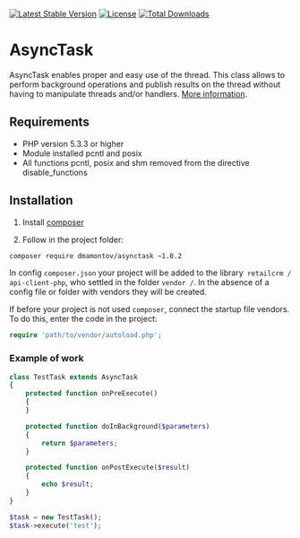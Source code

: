 [![Latest Stable Version](https://poser.pugx.org/dmamontov/asynctask/v/stable.svg)](https://packagist.org/packages/dmamontov/asynctask)
[![License](https://poser.pugx.org/dmamontov/asynctask/license.svg)](https://packagist.org/packages/dmamontov/asynctask)
[![Total Downloads](https://poser.pugx.org/dmamontov/asynctask/downloads.svg)](https://packagist.org/packages/dmamontov/asynctask)

AsyncTask
=========

AsyncTask enables proper and easy use of the thread. This class allows to perform background operations and publish results on the thread without having to manipulate threads and/or handlers. [More information](https://dmamontov.github.io/asynctask).


## Requirements
* PHP version 5.3.3 or higher
* Module installed pcntl and posix
* All functions pcntl, posix and shm removed from the directive disable_functions

## Installation

1) Install [composer](https://getcomposer.org/download/)

2) Follow in the project folder:
```bash
composer require dmamontov/asynctask ~1.0.2
```

In config `composer.json` your project will be added to the library` retailcrm / api-client-php`, who settled in the folder `vendor /`. In the absence of a config file or folder with vendors they will be created.

If before your project is not used `composer`, connect the startup file vendors. To do this, enter the code in the project:
```php
require 'path/to/vendor/autoload.php';
```

### Example of work
```php
class TestTask extends AsyncTask
{
    protected function onPreExecute()
    {
    }

    protected function doInBackground($parameters)
    {
        return $parameters;
    }

    protected function onPostExecute($result)
    {
        echo $result;
    }
}

$task = new TestTask();
$task->execute('test');
```
